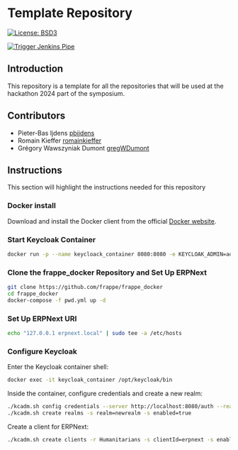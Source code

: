 # Template Repository

[![License: BSD3](https://img.shields.io/badge/License-BSD3-blue.svg)](https://opensource.org/license/bsd-3-clause/)

[![Trigger Jenkins Pipe](https://github.com/digitharium/hiami-erpnext-keycloak/actions/workflows/main.yml/badge.svg)](https://github.com/digitharium/hiami-erpnext-keycloak/actions/workflows/main.yml)

## Introduction

This repository is a template for all the repositories that will be used at the hackathon 2024 part of the symposium.

## Contributors

* Pieter-Bas Ijdens [pbijdens](github.com/pbijdens)
* Romain Kieffer [romainkieffer](github.com/romainkieffer)
* Grégory Wawszyniak Dumont [gregWDumont](https://github.com/gregWDumont)

## Instructions

This section will highlight the instructions needed for this repository

### Docker install

Download and install the Docker client from the official [Docker website](https://www.docker.com/).

### Start Keycloak Container

```bash
docker run -p --name keycloack_container 8080:8080 -e KEYCLOAK_ADMIN=admin -e KEYCLOAK_ADMIN_PASSWORD=admin quay.io/keycloak/keycloak:23.0.4 start-dev
```

### Clone the frappe_docker Repository and Set Up ERPNext

```bash
git clone https://github.com/frappe/frappe_docker
cd frappe_docker
docker-compose -f pwd.yml up -d
```

### Set Up ERPNext URI

```bash
echo "127.0.0.1 erpnext.local" | sudo tee -a /etc/hosts
```

### Configure Keycloak

Enter the Keycloak container shell:

```bash
docker exec -it keycloak_container /opt/keycloak/bin
```

Inside the container, configure credentials and create a new realm:

```bash
./kcadm.sh config credentials --server http://localhost:8080/auth --realm master --user admin --password admin
./kcadm.sh create realms -s realm=newrealm -s enabled=true
```

Create a client for ERPNext:

```bash
./kcadm.sh create clients -r Humanitarians -s clientId=erpnext -s enabled=true -s publicClient=false -s 'redirectUris=["http://localhost:8081/*"]' -s protocol=openid-connect -s directAccessGrantsEnabled=true -s serviceAccountsEnabled=true -s authorizationServicesEnabled=true -s secret=d0b8122f-8dfb-46b7-b68a-f5cc4e25d000
```
